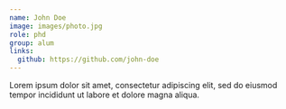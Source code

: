 ```yaml
---
name: John Doe
image: images/photo.jpg
role: phd
group: alum
links:
  github: https://github.com/john-doe
---
```


Lorem ipsum dolor sit amet, consectetur adipiscing elit, sed do eiusmod tempor incididunt ut labore et dolore magna aliqua.
